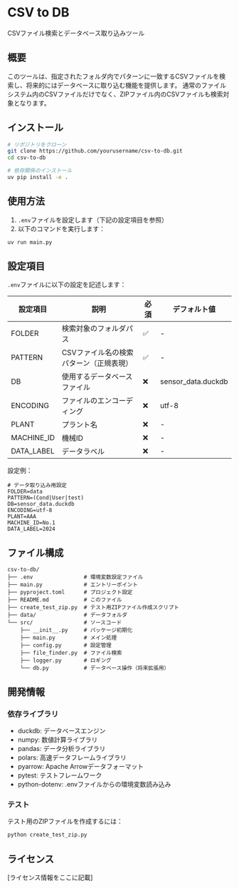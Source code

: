 # CSV to DB

CSVファイル検索とデータベース取り込みツール

## 概要

このツールは、指定されたフォルダ内でパターンに一致するCSVファイルを検索し、将来的にはデータベースに取り込む機能を提供します。
通常のファイルシステム内のCSVファイルだけでなく、ZIPファイル内のCSVファイルも検索対象となります。

## インストール

```bash
# リポジトリをクローン
git clone https://github.com/yourusername/csv-to-db.git
cd csv-to-db

# 依存関係のインストール
uv pip install -e .
```

## 使用方法

1. `.env`ファイルを設定します（下記の設定項目を参照）
2. 以下のコマンドを実行します：

```bash
uv run main.py
```

## 設定項目

`.env`ファイルに以下の設定を記述します：

| 設定項目 | 説明 | 必須 | デフォルト値 |
|----------|------|------|------------|
| FOLDER | 検索対象のフォルダパス | ✅ | - |
| PATTERN | CSVファイル名の検索パターン（正規表現） | ✅ | - |
| DB | 使用するデータベースファイル | ❌ | sensor_data.duckdb |
| ENCODING | ファイルのエンコーディング | ❌ | utf-8 |
| PLANT | プラント名 | ❌ | - |
| MACHINE_ID | 機械ID | ❌ | - |
| DATA_LABEL | データラベル | ❌ | - |

設定例：
```
# データ取り込み用設定
FOLDER=data
PATTERN=(Cond|User|test)
DB=sensor_data.duckdb
ENCODING=utf-8
PLANT=AAA
MACHINE_ID=No.1
DATA_LABEL=2024
```

## ファイル構成

```
csv-to-db/
├── .env                # 環境変数設定ファイル
├── main.py             # エントリーポイント
├── pyproject.toml      # プロジェクト設定
├── README.md           # このファイル
├── create_test_zip.py  # テスト用ZIPファイル作成スクリプト
├── data/               # データフォルダ
└── src/                # ソースコード
    ├── __init__.py     # パッケージ初期化
    ├── main.py         # メイン処理
    ├── config.py       # 設定管理
    ├── file_finder.py  # ファイル検索
    ├── logger.py       # ロギング
    └── db.py           # データベース操作（将来拡張用）
```

## 開発情報

### 依存ライブラリ

- duckdb: データベースエンジン
- numpy: 数値計算ライブラリ
- pandas: データ分析ライブラリ
- polars: 高速データフレームライブラリ
- pyarrow: Apache Arrowデータフォーマット
- pytest: テストフレームワーク
- python-dotenv: .envファイルからの環境変数読み込み

### テスト

テスト用のZIPファイルを作成するには：

```bash
python create_test_zip.py
```

## ライセンス

[ライセンス情報をここに記載]
